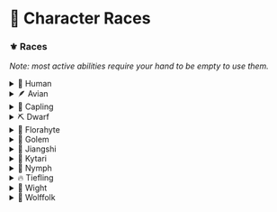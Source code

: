 # 🧬 Character Races

### ⚜️ Races

_Note: most active abilities require your hand to be empty to use them._

<details>

<summary>🧑 Human</summary>

* **Server Effects:** None.
* **Lifespan:** 70-100 years (child up until 18)
* **Height:** 135cm - 200cm
* **RP Difficulty:** 1/5

Humans are humans.

</details>

<details>

<summary>🪶 Avian</summary>

* **Server Effects:** Sneaking in the air allows them to do a 'double jump'.
* **Lifespan:** 100-130 years (child up until 18)
* **Height:** 140cm - 190cm
* **RP Difficulty:** 2/5

Avians are birdlike humanoids who typically wield great strength.

</details>

<details>

<summary>🐐 Capling</summary>

* **Server Effects:** Can sneak while in the air to dive bomb to the ground. Can also do a strong "punch" while sneaking to send their victims flying.
* **Lifespan:** 100-120 years (child up until 20)
* **Height:** 170cm - 200cm
* **RP Difficulty:** 3/5

Caplings are are satyr-like creatures who often live in colder places, such as mountains or snowy taigas. They have hooves instead of feet.

</details>

<details>

<summary>⛏️ Dwarf</summary>

* **Server Effects:** Have greatly reduced experience costs when using anvils. Can also scavenge raw materials while mining.
* **Lifespan:** 150-170 years (child up until 20)
* **Height:** 90cm - 130cm
* **RP Difficulty:** 2/5

Dwarves are smaller humanoids who typically prefer the underground to the outside.

</details>

<details>

<summary>🌸 Florahyte</summary>

* **Server Effects:** Can use photosynthesis to replenish hunger in the sunlight.
* **Lifespan:** 150-170 years (child up until 20)
* **Height:** 130cm - 160cm
* **RP Difficulty:** 1/5

Florahytes are plant-based organisms. They draw strength from flowers and sunlight. They have green or brown skin.

</details>

<details>

<summary>🤖 Golem</summary>

* **Server Effects:** Consume redstone when they take damage as a means of 'repairing'. If they have no redstone, they will wither. Can consume normal food too.
* **Lifespan:** 200-300 years
* **Height:** 150cm - 180cm
* **RP Difficulty:** 4/5

Golems are an automaton-like race who have been imbued with souls.

</details>

<details>

<summary>🧟 Jiangshi</summary>

* **Server Effects:** Will not be targeted by undead monsters.
* **Lifespan:** 200-230 years (cannot be children)
* **Height:** 130cm - 200cm
* **RP Difficulty:** 5/5

&#x20;Undead humanoids who are friendly with other undeads. Pale skin and dark eyes.

</details>

<details>

<summary>🦊 Kytari</summary>

* **Server Effects:** Can right click entities to 'trick' them into following.
* **Lifespan:** 80-110 years (child up until 18)
* **Height:** 135cm - 200cm
* **RP Difficulty:** 3/5

Said to be descendants of a mythical creature that could control animals, the humanoid Kytari have a keen connection to nature and can communicate with animals more easily than other races. Typically have white or orange fur with large ears, but otherwise resemble humans.

</details>

<details>

<summary>🧜‍ Nymph</summary>

* **Server Effects:** Can breathe underwater and can 'dash' while swimming (using sneak).
* **Lifespan:** 170-210 years (child up until 20)
* **Height:** 150cm - 190cm
* **RP Difficulty:** 1/5

Typically agile, but lack physical strength. Can look varied, but usually have cool-coloured skin.

</details>

<details>

<summary>🔥 Tiefling</summary>

* **Server Effects:** Don't take any fire damage, instead gaining strength and speed. Can't go in water (unless they have Water Breathing).
* **Lifespan:** 100-150 years (child up until 16)
* **Height:** 150cm - 230cm
* **RP Difficulty:** 2/5

A humanoid race with reddish skin and horns.

</details>

<details>

<summary>👻 Wight</summary>

* **Server Effects:** Can sneak to go invisible.
* **Lifespan:** 400-500 years (cannot be children)
* **Height:** 135cm - 200cm
* **RP Difficulty:** 4/5

Wights are undead humans who still inhabit their deceased bodies.

</details>

<details>

<summary>🐺 Wolffolk</summary>

* **Server Effects:** Receive strength and resistance when they take damage. Can sneak to acquire night vision.
* **Lifespan:** 260-320 years (child up until 20)
* **Height:** 180cm - 230cm
* **RP Difficulty:** 3/5

&#x20;Animalistic humanoids who are typically very strong. Come in a variety of forms.

</details>

